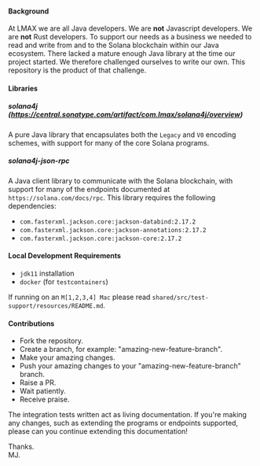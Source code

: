 #### Background

At LMAX we are all Java developers. We are **not** Javascript developers. We are **not** Rust developers. To support our needs 
as a business we needed to read and write from and to the Solana blockchain within our Java ecosystem. There lacked
a mature enough Java library at the time our project started. We therefore challenged ourselves to write 
our own. This repository is the product of that challenge.

#### Libraries

##### solana4j (https://central.sonatype.com/artifact/com.lmax/solana4j/overview)

A pure Java library that encapsulates both the `Legacy` and `V0` encoding schemes, with support for many of 
the core Solana programs.

##### solana4j-json-rpc

A Java client library to communicate with the Solana blockchain, with support for many of the endpoints documented
at `https://solana.com/docs/rpc`. This library requires the following dependencies:

* `com.fasterxml.jackson.core:jackson-databind:2.17.2`
* `com.fasterxml.jackson.core:jackson-annotations:2.17.2`
* `com.fasterxml.jackson.core:jackson-core:2.17.2`

#### Local Development Requirements

* `jdk11` installation
* `docker` (for `testcontainers`)

If running on an `M[1,2,3,4] Mac` please read `shared/src/test-support/resources/README.md`.

#### Contributions

* Fork the repository.
* Create a branch, for example: "amazing-new-feature-branch".
* Make your amazing changes. 
* Push your amazing changes to your "amazing-new-feature-branch" branch.
* Raise a PR.
* Wait patiently.
* Receive praise.

The integration tests written act as living documentation. If you're making any changes, such
as extending the programs or endpoints supported, please can you continue extending this documentation!

Thanks.  
MJ.